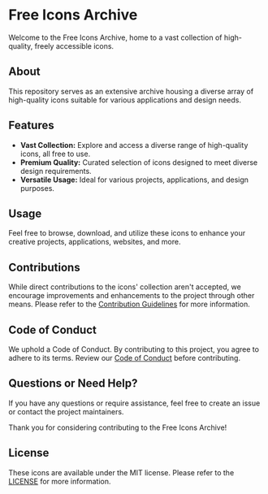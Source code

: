 # Free Icons Archive

Welcome to the Free Icons Archive, home to a vast collection of high-quality, freely accessible icons.

## About

This repository serves as an extensive archive housing a diverse array of high-quality icons suitable for various applications and design needs.

## Features

- **Vast Collection:** Explore and access a diverse range of high-quality icons, all free to use.
- **Premium Quality:** Curated selection of icons designed to meet diverse design requirements.
- **Versatile Usage:** Ideal for various projects, applications, and design purposes.

## Usage

Feel free to browse, download, and utilize these icons to enhance your creative projects, applications, websites, and more.

## Contributions

While direct contributions to the icons' collection aren't accepted, we encourage improvements and enhancements to the project through other means. Please refer to the [Contribution Guidelines](CONTRIBUTING.md) for more information.

## Code of Conduct

We uphold a Code of Conduct. By contributing to this project, you agree to adhere to its terms. Review our [Code of Conduct](CODE_OF_CONDUCT.md) before contributing.

## Questions or Need Help?

If you have any questions or require assistance, feel free to create an issue or contact the project maintainers.

Thank you for considering contributing to the Free Icons Archive!

## License

These icons are available under the MIT license. Please refer to the [LICENSE](LICENSE) for more information.
